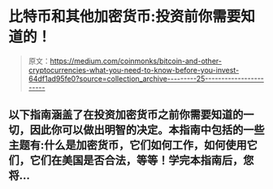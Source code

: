 # 比特币和其他加密货币:投资前你需要知道的！

> 原文：<https://medium.com/coinmonks/bitcoin-and-other-cryptocurrencies-what-you-need-to-know-before-you-invest-64df1ad95fe0?source=collection_archive---------25----------------------->

## 以下指南涵盖了在投资加密货币之前你需要知道的一切，因此你可以做出明智的决定。本指南中包括的一些主题有:什么是加密货币，它们如何工作，如何使用它们，它们在美国是否合法，等等！学完本指南后，您将…